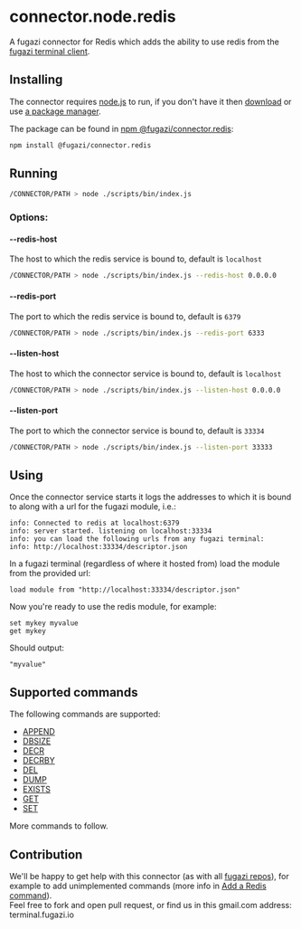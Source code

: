 # connector.node.redis

A fugazi connector for Redis which adds the ability to use redis from the [fugazi terminal client](https://github.com/fugazi-io/webclient).

## Installing
The connector requires [node.js](https://nodejs.org/en/) to run, if you don't have it then [download](https://nodejs.org/en/download/) or use [a package manager](https://nodejs.org/en/download/package-manager/).  

The package can be found in [npm @fugazi/connector.redis](https://www.npmjs.com/package/@fugazi/connector.redis):
```bash
npm install @fugazi/connector.redis
```

## Running
```bash
/CONNECTOR/PATH > node ./scripts/bin/index.js
```

### Options:
#### --redis-host
The host to which the redis service is bound to, default is `localhost`
```bash
/CONNECTOR/PATH > node ./scripts/bin/index.js --redis-host 0.0.0.0
```

#### --redis-port
The port to which the redis service is bound to, default is `6379`
```bash
/CONNECTOR/PATH > node ./scripts/bin/index.js --redis-port 6333
```

#### --listen-host
The host to which the connector service is bound to, default is `localhost`
```bash
/CONNECTOR/PATH > node ./scripts/bin/index.js --listen-host 0.0.0.0
```

#### --listen-port
The port to which the connector service is bound to, default is `33334`
```bash
/CONNECTOR/PATH > node ./scripts/bin/index.js --listen-port 33333
```

## Using
Once the connector service starts it logs the addresses to which it is bound to along with a url for the fugazi module, i.e.:
```
info: Connected to redis at localhost:6379
info: server started. listening on localhost:33334
info: you can load the following urls from any fugazi terminal:
info: http://localhost:33334/descriptor.json
```

In a fugazi terminal (regardless of where it hosted from) load the module from the provided url:
```
load module from "http://localhost:33334/descriptor.json"
```

Now you're ready to use the redis module, for example:
```
set mykey myvalue
get mykey
```
Should output:
```
"myvalue"
```

## Supported commands
The following commands are supported:
 * [APPEND](https://redis.io/commands/append)
 * [DBSIZE](https://redis.io/commands/dbsize)
 * [DECR](https://redis.io/commands/decr)
 * [DECRBY](https://redis.io/commands/decrby)
 * [DEL](https://redis.io/commands/del)
 * [DUMP](https://redis.io/commands/dump)
 * [EXISTS](https://redis.io/commands/exists)
 * [GET](https://redis.io/commands/get)
 * [SET](https://redis.io/commands/set)
 
More commands to follow.

## Contribution

We'll be happy to get help with this connector (as with all [fugazi repos](https://github.com/fugazi-io)), for example to 
add unimplemented commands (more info in [Add a Redis command](https://github.com/fugazi-io/connector.node.redis/wiki/Add-a-Redis-command)).  
Feel free to fork and open pull request, or find us in this gmail.com address: terminal.fugazi.io
